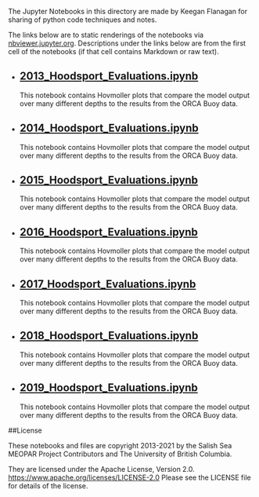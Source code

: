 The Jupyter Notebooks in this directory are made by Keegan Flanagan
for sharing of python code techniques and notes.

The links below are to static renderings of the notebooks via
[nbviewer.jupyter.org](https://nbviewer.jupyter.org/).
Descriptions under the links below are from the first cell of the notebooks
(if that cell contains Markdown or raw text).

* ## [2013_Hoodsport_Evaluations.ipynb](https://nbviewer.jupyter.org/github/SalishSeaCast/analysis-keegan/blob/master/notebooks/Evaluations/Continuous_Timeseries/All_Depths_ORCA/Hoodsport/201905_Hindcast/2013_Hoodsport_Evaluations.ipynb)  
    
    This notebook contains Hovmoller plots that compare the model output over many different depths to the results from the ORCA Buoy data. 

* ## [2014_Hoodsport_Evaluations.ipynb](https://nbviewer.jupyter.org/github/SalishSeaCast/analysis-keegan/blob/master/notebooks/Evaluations/Continuous_Timeseries/All_Depths_ORCA/Hoodsport/201905_Hindcast/2014_Hoodsport_Evaluations.ipynb)  
    
    This notebook contains Hovmoller plots that compare the model output over many different depths to the results from the ORCA Buoy data. 

* ## [2015_Hoodsport_Evaluations.ipynb](https://nbviewer.jupyter.org/github/SalishSeaCast/analysis-keegan/blob/master/notebooks/Evaluations/Continuous_Timeseries/All_Depths_ORCA/Hoodsport/201905_Hindcast/2015_Hoodsport_Evaluations.ipynb)  
    
    This notebook contains Hovmoller plots that compare the model output over many different depths to the results from the ORCA Buoy data. 

* ## [2016_Hoodsport_Evaluations.ipynb](https://nbviewer.jupyter.org/github/SalishSeaCast/analysis-keegan/blob/master/notebooks/Evaluations/Continuous_Timeseries/All_Depths_ORCA/Hoodsport/201905_Hindcast/2016_Hoodsport_Evaluations.ipynb)  
    
    This notebook contains Hovmoller plots that compare the model output over many different depths to the results from the ORCA Buoy data. 

* ## [2017_Hoodsport_Evaluations.ipynb](https://nbviewer.jupyter.org/github/SalishSeaCast/analysis-keegan/blob/master/notebooks/Evaluations/Continuous_Timeseries/All_Depths_ORCA/Hoodsport/201905_Hindcast/2017_Hoodsport_Evaluations.ipynb)  
    
    This notebook contains Hovmoller plots that compare the model output over many different depths to the results from the ORCA Buoy data. 

* ## [2018_Hoodsport_Evaluations.ipynb](https://nbviewer.jupyter.org/github/SalishSeaCast/analysis-keegan/blob/master/notebooks/Evaluations/Continuous_Timeseries/All_Depths_ORCA/Hoodsport/201905_Hindcast/2018_Hoodsport_Evaluations.ipynb)  
    
    This notebook contains Hovmoller plots that compare the model output over many different depths to the results from the ORCA Buoy data. 

* ## [2019_Hoodsport_Evaluations.ipynb](https://nbviewer.jupyter.org/github/SalishSeaCast/analysis-keegan/blob/master/notebooks/Evaluations/Continuous_Timeseries/All_Depths_ORCA/Hoodsport/201905_Hindcast/2019_Hoodsport_Evaluations.ipynb)  
    
    This notebook contains Hovmoller plots that compare the model output over many different depths to the results from the ORCA Buoy data. 


##License

These notebooks and files are copyright 2013-2021
by the Salish Sea MEOPAR Project Contributors
and The University of British Columbia.

They are licensed under the Apache License, Version 2.0.
https://www.apache.org/licenses/LICENSE-2.0
Please see the LICENSE file for details of the license.
